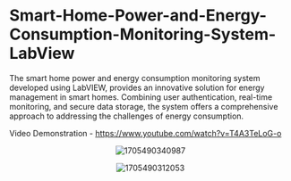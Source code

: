 # Smart-Home-Power-and-Energy-Consumption-Monitoring-System-LabView

The smart home power and energy consumption monitoring system developed using LabVIEW, provides an innovative solution for energy management in smart homes. Combining user authentication, real-time monitoring, and secure data storage, the system offers a comprehensive approach to addressing the challenges of energy consumption.


Video Demonstration - https://www.youtube.com/watch?v=T4A3TeLoG-o

<div align="center">
  
![1705490340987](https://github.com/shalikadulaj/Smart-Home-Power-and-Energy-Consumption-Monitoring-System---LabView/assets/58818511/987effdf-12e9-4914-babf-8f62508a2f54)

</div>

<div align="center">
  
  ![1705490312053](https://github.com/shalikadulaj/Smart-Home-Power-and-Energy-Consumption-Monitoring-System---LabView/assets/58818511/bcbac16a-20cd-43cf-9a90-6ca9f4d9e68c)



</div>

